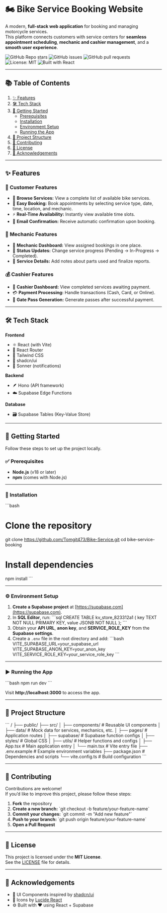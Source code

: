 # 🏍️ Bike Service Booking Website

A modern, **full-stack web application** for booking and managing motorcycle services.  
This platform connects customers with service centers for **seamless appointment scheduling**, **mechanic and cashier management**, and a **smooth user experience**.

![GitHub Repo stars](https://img.shields.io/github/stars/Tomgit473/Bike-Service?style=flat-square)
![GitHub issues](https://img.shields.io/github/issues/Tomgit473/Bike-Service?style=flat-square)
![GitHub pull requests](https://img.shields.io/github/issues-pr/Tomgit473/Bike-Service?style=flat-square)
![License: MIT](https://img.shields.io/badge/License-MIT-green.svg)
![Built with React](https://img.shields.io/badge/Built%20with-React-blue)

---

## 📚 Table of Contents
1. [✨ Features](#-features)
2. [🛠️ Tech Stack](#️-tech-stack)
3. [🚀 Getting Started](#-getting-started)
   - [Prerequisites](#prerequisites)
   - [Installation](#installation)
   - [Environment Setup](#environment-setup)
   - [Running the App](#running-the-app)
4. [📁 Project Structure](#-project-structure)
5. [🤝 Contributing](#-contributing)
6. [📄 License](#-license)
7. [🙏 Acknowledgements](#-acknowledgements)

---

## ✨ Features

### 👤 **Customer Features**
- 🧾 **Browse Services:** View a complete list of available bike services.  
- 📅 **Easy Booking:** Book appointments by selecting service type, date, time, location, and mechanic.  
- ⚡ **Real-Time Availability:** Instantly view available time slots.  
- 📧 **Email Confirmation:** Receive automatic confirmation upon booking.  

### 🔧 **Mechanic Features**
- 🧰 **Mechanic Dashboard:** View assigned bookings in one place.  
- 🔄 **Status Updates:** Change service progress (Pending → In-Progress → Completed).  
- 🧩 **Service Details:** Add notes about parts used and finalize reports.  

### 💰 **Cashier Features**
- 💼 **Cashier Dashboard:** View completed services awaiting payment.  
- 💳 **Payment Processing:** Handle transactions (Cash, Card, or Online).  
- 🪪 **Gate Pass Generation:** Generate passes after successful payment.  

---

## 🛠️ Tech Stack

**Frontend**
- ⚛️ React (with Vite)
- 🧭 React Router
- 🎨 Tailwind CSS
- 🧩 shadcn/ui
- 🔔 Sonner (notifications)

**Backend**
- 🪶 Hono (API framework)
- ☁️ Supabase Edge Functions

**Database**
- 🗃️ Supabase Tables (Key-Value Store)

---

## 🚀 Getting Started

Follow these steps to set up the project locally.  

### ✅ Prerequisites
- **Node.js** (v18 or later)  
- **npm** (comes with Node.js)

---

### 🧩 Installation

\`\`\`bash
# Clone the repository
git clone https://github.com/Tomgit473/Bike-Service.git
cd bike-service-booking

# Install dependencies
npm install
\`\`\`

---

### ⚙️ Environment Setup

1. **Create a Supabase project** at [https://supabase.com](https://supabase.com).  
2. In **SQL Editor**, run:
   \`\`\`sql
   CREATE TABLE kv_store_823312a1 (
       key TEXT NOT NULL PRIMARY KEY,
       value JSONB NOT NULL
   );
   \`\`\`
3. Obtain your **API URL**, **anon key**, and **SERVICE_ROLE_KEY** from the **Supabase settings**.  
4. Create a `.env` file in the root directory and add:
   \`\`\`bash
   VITE_SUPABASE_URL=your_supabase_url
   VITE_SUPABASE_ANON_KEY=your_anon_key
   VITE_SERVICE_ROLE_KEY=your_service_role_key
   \`\`\`

---

### ▶️ Running the App

\`\`\`bash
npm run dev
\`\`\`

Visit **http://localhost:3000** to access the app.

---

## 📁 Project Structure

\`\`\`
/
├── public/
├── src/
│   ├── components/     # Reusable UI components
│   ├── data/           # Mock data for services, mechanics, etc.
│   ├── pages/          # Application routes
│   ├── supabase/       # Supabase function configs
│   ├── styles/         # Global CSS
│   ├── utils/          # Helper functions and configs
│   ├── App.tsx         # Main application entry
│   └── main.tsx        # Vite entry file
├── .env.example         # Example environment variables
├── package.json         # Dependencies and scripts
└── vite.config.ts       # Build configuration
\`\`\`

---

## 🤝 Contributing

Contributions are welcome!  
If you’d like to improve this project, please follow these steps:

1. **Fork** the repository  
2. **Create a new branch:** \`git checkout -b feature/your-feature-name\`  
3. **Commit your changes:** \`git commit -m "Add new feature"\`  
4. **Push to your branch:** \`git push origin feature/your-feature-name\`  
5. **Open a Pull Request**

---

## 📄 License

This project is licensed under the **MIT License**.  
See the [LICENSE](./LICENSE.md) file for details.

---

## 🙏 Acknowledgements

- 🎨 UI Components inspired by [shadcn/ui](https://ui.shadcn.com)  
- 🧩 Icons by [Lucide React](https://lucide.dev)  
- ⚙️ Built with ❤️ using React + Supabase  
